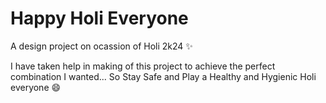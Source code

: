 # Happy Holi Everyone

A design project on ocassion of Holi 2k24 ✨ 

I have taken help in making of this project to achieve the perfect combination I wanted...
So Stay Safe and Play a Healthy and Hygienic Holi everyone 😄

